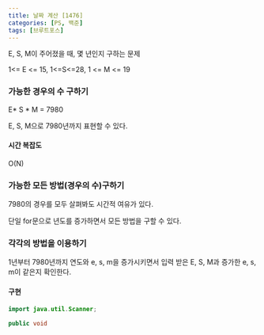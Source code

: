 ```yaml
---
title: 날짜 계산 [1476] 
categories: [PS, 백준]
tags: [브루트포스]
---
```


E, S, M이 주어졌을 때, 몇 년인지 구하는 문제

1<= E <= 15, 1<=S<=28, 1 <= M <= 19



### 가능한 경우의 수 구하기 

E* S * M = 7980

E, S, M으로 7980년까지 표현할 수 있다.

#### 시간 복잡도

O(N)



### 가능한 모든 방법(경우의 수)구하기

7980의 경우를 모두 살펴봐도 시간적 여유가 있다.

단일 for문으로 년도를 증가하면서 모든 방법을 구할 수 있다.



### 각각의 방법을 이용하기

1년부터 7980년까지 연도와 e, s, m을 증가시키면서 입력 받은 E, S, M과 증가한 e, s, m이 같은지 확인한다.



#### 구현

```java
import java.util.Scanner;

public void
```
